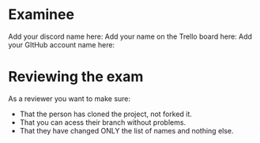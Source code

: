 # Examinee

Add your discord name here:
Add your name on the Trello board here: 
Add your GItHub account name here: 

# Reviewing the exam

As a reviewer you want to make sure:
- That the person has cloned the project, not forked it.
- That you can acess their branch without problems.
- That they have changed ONLY the list of names and nothing else.